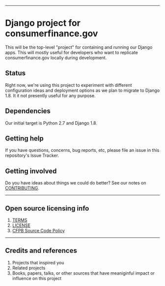 ----

# Django project for consumerfinance.gov

This will be the top-level "project" for containing and running our Django apps. This will mostly useful for developers who want to replicate consumerfinance.gov locally during development.

## Status

Right now, we're using this project to experiment with different configuration ideas and deployment options as we plan to migrate to Django 1.8. It it not presently useful for any purpose.

## Dependencies

Our initial target is Python 2.7 and Django 1.8.

## Getting help

If you have questions, concerns, bug reports, etc, please file an issue in this repository's Issue Tracker.

## Getting involved

Do you have ideas about things we could do better? See our notes on [CONTRIBUTING](CONTRIBUTING.md).


----

## Open source licensing info
1. [TERMS](TERMS.md)
2. [LICENSE](LICENSE)
3. [CFPB Source Code Policy](https://github.com/cfpb/source-code-policy/)


----

## Credits and references

1. Projects that inspired you
2. Related projects
3. Books, papers, talks, or other sources that have meaniginful impact or influence on this project
